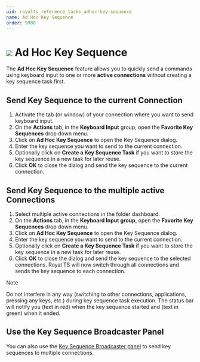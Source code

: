 ```yaml
---
uid: royalts_reference_tasks_adhoc-key-sequence
name: Ad Hoc Key Sequence
order: 9980
---
```


# ![](/images/RoyalTS/Plugins/Tasks/KeySequenceTask/SVG_PageKeySequenceTask_32.svg#img_header) Ad Hoc Key Sequence
The **Ad Hoc Key Sequence** feature allows you to quickly send a commands using keyboard input to one or more **active connections** without creating a key sequence task first.

## Send Key Sequence to the current Connection
1. Activate the tab (or window) of your connection where you want to send keyboard input.
2. On the **Actions** tab, in the **Keyboard Input** group, open the **Favorite Key Sequences** drop down menu.
3. Click on **Ad Hoc Key Sequence** to open the Key Sequence dialog.
4. Enter the key sequence you want to send to the current connection.
5. Optionally click on **Create a Key Sequence Task** if you want to store the key sequence in a new task for later reuse.
6. Click **OK** to close the dialog and send the key sequence to the current connection.

## Send Key Sequence to the multiple active Connections
1. Select multiple active connections in the folder dashboard.
2. On the **Actions** tab, in the **Keyboard Input group**, open the **Favorite Key Sequences** drop down menu.
3. Click on **Ad Hoc Key Sequence** to open the Key Sequence dialog.
4. Enter the key sequence you want to send to the current connection.
5. Optionally click on **Create a Key Sequence Task** if you want to store the key sequence in a new task for later reuse.
6. Click **OK** to close the dialog and send the key sequence to the selected connections. Royal TS will now switch through all connections and sends the key sequence to each connection.

> [!Note]
> Do not interfere in any way (switching to other connections, applications, pressing any keys, etc.) during key sequence task execution. The status bar will notify you (text in red) when the key sequence started and (text in green) when it ended.

## Use the Key Sequence Broadcaster Panel
You can also use the [Key Sequence Broadcaster panel](xref:royalts_ui_panels#-key-sequence-broadcaster) to send key sequences to multiple connections.